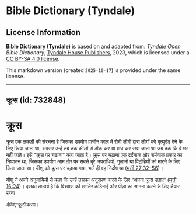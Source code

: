# Bible Dictionary (Tyndale)

## License Information

**Bible Dictionary (Tyndale)** is based on and adapted from: _Tyndale Open Bible Dictionary_, [Tyndale House Publishers](https://tyndaleopenresources.com/), 2023, which is licensed under a [CC BY-SA 4.0 license](https://creativecommons.org/licenses/by-sa/4.0/legalcode.en).

This markdown version (created `2025-10-17`) is provided under the same license.



--------------------------------

## क्रूस (id: 732848)

क्रूस
=====

क्रूस एक लकड़ी की संरचना है जिसका उपयोग प्राचीन काल में रोमी लोगों द्वारा लोगों को मृत्युदंड देने के लिए किया जाता था, अक्सर उन्हें तब तक कीलों से ठोंक कर या बांध कर रखा जाता था जब तक कि वे मर नहीं जाते। इसे "क्रूस पर चढ़ाना" कहा जाता है। क्रूस पर चढ़ाना एक दर्दनाक और शर्मनाक प्रकार का निष्पादन था, जिसका उपयोग आम तौर पर सबसे बुरे अपराधियों, गुलामों या विद्रोहियों को मारने के लिए किया जाता था। यीशु को क्रूस पर चढ़ाया गया, भले ही वह निर्दोष था ([मत्ती 27:32–56](https://ref.ly/Matt27:32-Matt27:56))।

यीशु ने अपने अनुयायियों से कहा कि उन्हें उसका अनुसरण करने के लिए “अपना क्रूस उठाए” ([मत्ती 16:24](https://ref.ly/Matt16:24))। इसका तात्पर्य है कि विश्वास की खातिर कठिनाई और पीड़ा का सामना करने के लिए तैयार रहना।

*देखिए* क्रूसीकरण। 


